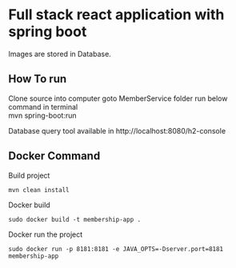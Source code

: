 # Full stack react application with spring boot #


Images are stored in Database.

## How To run ## 
Clone source into computer 
goto MemberService folder 
run below command in terminal\
mvn spring-boot:run

Database query tool available in  http://localhost:8080/h2-console


## Docker Command ##
Build project 
```
mvn clean install
```

Docker build 
```
sudo docker build -t membership-app .

```
Docker run the project 

```
sudo docker run -p 8181:8181 -e JAVA_OPTS=-Dserver.port=8181 membership-app
```



